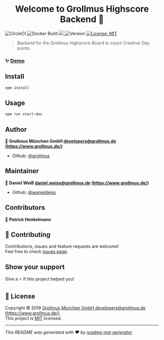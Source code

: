 <h1 align="center">Welcome to Grollmus Highscore Backend 👋</h1>
<p>
  <img alt="CircleCI" src="https://img.shields.io/circleci/build/github/grollmus/highscore-backend/master?label=ci%20build">
  <img alt="Docker Build" src="https://img.shields.io/docker/cloud/build/grollmus/highscore-backend" />
  <a href="https://www.codacy.com/manual/Grollmus/highscore-backend?utm_source=github.com&amp;utm_medium=referral&amp;utm_content=grollmus/highscore-backend&amp;utm_campaign=Badge_Grade">
    <img src="https://api.codacy.com/project/badge/Grade/72e536e9a2c548fe93452210c67cd0a9"/>
  </a>
  <img alt="Version" src="https://img.shields.io/badge/version-1.1.0-blue.svg?cacheSeconds=2592000" />
  <a href="LICENSE" target="_blank">
    <img alt="License: MIT" src="https://img.shields.io/badge/License-MIT-yellow.svg" />
  </a>
</p>

> Backend for the Grollmus Highscore-Board to count Creative-Day points.

### ✨ [Demo](http://demo.demo.com)

## Install

```sh
npm install
```

## Usage

```sh
npm run start:dev
```

## Author

👤 **Grollmus München GmbH <developers@grollmus.de> (https://www.grollmus.de/)**

- Github: [@grollmus](https://github.com/grollmus)

## Maintainer

👤 **Daniel Weiß <daniel.weiss@grollmus.de> (https://www.grollmus.de/)**

- Github: [@wanieldeiss](https://github.com/wanieldeiss)

## Contributors

👤 **Patrick Henkelmann**

## 🤝 Contributing

Contributions, issues and feature requests are welcome!<br />Feel free to check [issues page](https://github.com/grollmus/highscore-backend/issues).

## Show your support

Give a ⭐️ if this project helped you!

## 📝 License

Copyright © 2019 [Grollmus München GmbH <developers@grollmus.de> (https://www.grollmus.de/)](https://github.com/grollmus).<br />
This project is [MIT](LICENSE) licensed.

---

_This README was generated with ❤️ by [readme-md-generator](https://github.com/kefranabg/readme-md-generator)_
